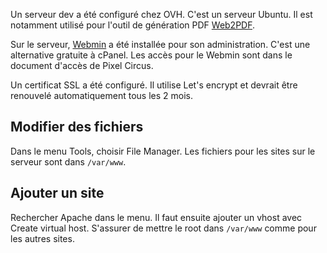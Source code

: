 Un serveur dev a été configuré chez OVH. C'est un serveur Ubuntu. Il est notamment utilisé pour l'outil de génération PDF [Web2PDF](web2pdf.html).

Sur le serveur, [Webmin](https://doxfer.webmin.com/Webmin/Main_Page) a été installée pour son administration. C'est une alternative gratuite à cPanel. Les accès pour le Webmin sont dans le document d'accès de Pixel Circus.

Un certificat SSL a été configuré. Il utilise Let's encrypt et devrait être renouvelé automatiquement tous les 2 mois.

## Modifier des fichiers

Dans le menu Tools, choisir File Manager. Les fichiers pour les sites sur le serveur sont dans `/var/www`.

## Ajouter un site

Rechercher Apache dans le menu. Il faut ensuite ajouter un vhost avec Create virtual host. S'assurer de mettre le root dans `/var/www` comme pour les autres sites.